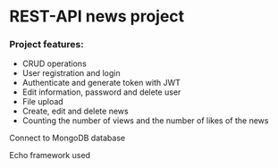 # REST-API news project

### Project features:
  - CRUD operations
  - User registration and login
  - Authenticate and generate token with JWT
  - Edit information, password and delete user
  - File upload
  - Create, edit and delete news
  - Counting the number of views and the number of likes of the news

Connect to MongoDB database

Echo framework used
